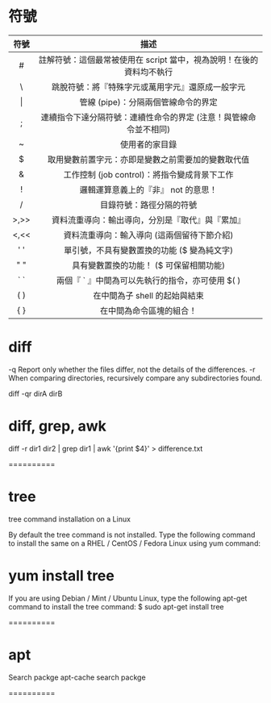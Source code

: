 # 符號
| 符號 |                                 描述                                 |
|:----:|:--------------------------------------------------------------------:|
|   #  | 註解符號：這個最常被使用在 script 當中，視為說明！在後的資料均不執行 |
|   \  | 跳脫符號：將『特殊字元或萬用字元』還原成一般字元                     |
|   \|  | 管線 (pipe)：分隔兩個管線命令的界定                    |
|   ;  | 連續指令下達分隔符號：連續性命令的界定 (注意！與管線命令並不相同)    |
|   ~  | 使用者的家目錄                                                       |
|   $  | 取用變數前置字元：亦即是變數之前需要加的變數取代值                   |
|   &  | 工作控制 (job control)：將指令變成背景下工作                         |
|   !  | 邏輯運算意義上的『非』 not 的意思！                                  |
|   /  | 目錄符號：路徑分隔的符號                                             |
| >,>> | 資料流重導向：輸出導向，分別是『取代』與『累加』                     |
| <,<< | 資料流重導向：輸入導向 (這兩個留待下節介紹)                          |
|  ' ' | 單引號，不具有變數置換的功能 ($ 變為純文字)                          |
|  " " | 具有變數置換的功能！ ($ 可保留相關功能)                              |
|  \` \` | 兩個『 ` 』中間為可以先執行的指令，亦可使用 $( )                     |
|  ( ) | 在中間為子 shell 的起始與結束                                        |
|  { } | 在中間為命令區塊的組合！                                             |

# diff
  -q   Report only whether the files differ, not the details of the differences.
  -r   When comparing directories, recursively compare any subdirectories found.
  
diff -qr dirA dirB

# diff, grep, awk
diff -r dir1 dir2 | grep dir1 | awk '{print $4}' > difference.txt

==========

# tree
tree command installation on a Linux

By default the tree command is not installed. Type the following command to install the same on a RHEL / CentOS / Fedora Linux using yum command:
# yum install tree

If you are using Debian / Mint / Ubuntu Linux, type the following apt-get command to install the tree command:
$ sudo apt-get install tree

==========

# apt

Search packge
apt-cache search packge

==========
